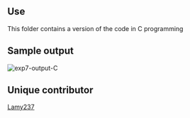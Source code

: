 ## Use
This folder contains a version of the code in C programming

## Sample output
![exp7-output-C](https://i.ibb.co/Mc0Wr5k/exp7-output-C.png)

## Unique contributor
[Lamy237](https://github.com/Lamy237)
